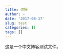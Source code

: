 ```yaml
---
title: 你好
author: ~
date: '2017-08-17'
slug: test
categories: []
tags: []
---
```


这是一个中文博客测试文件。